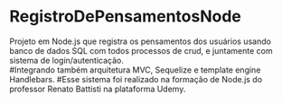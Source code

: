 # RegistroDePensamentosNode
 Projeto em Node.js que registra os pensamentos dos usuários usando banco de dados SQL com todos processos de crud, e juntamente com sistema de login/autenticação.  
 #Integrando também arquitetura MVC, Sequelize e template engine Handlebars.
 #Esse sistema foi realizado na formação de Node.js do professor Renato Battisti na plataforma Udemy.
